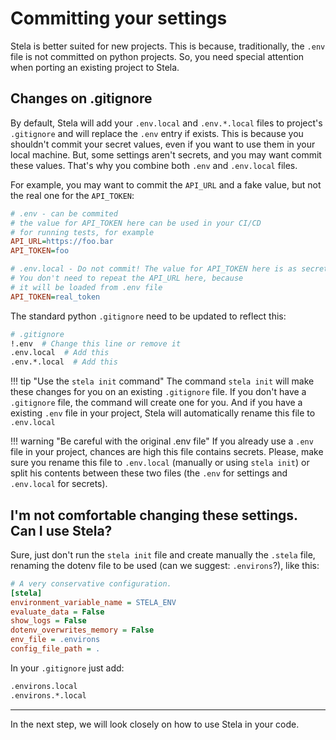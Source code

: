 # Committing your settings

Stela is better suited for new projects. This is because, traditionally, the `.env` file is not committed on python
projects. So, you need special attention when porting an existing project to Stela.

## Changes on .gitignore

By default, Stela will add your `.env.local` and `.env.*.local` files to project's `.gitignore` and will replace
the `.env` entry if exists. This is because you shouldn't commit your secret values, even if you want to use them in
your local machine. But, some settings aren't secrets, and you may want commit these values. That's why you combine
both `.env` and `.env.local` files.

For example, you may want to commit the `API_URL` and a fake value, but not the real one for the `API_TOKEN`:

```ini
# .env - can be commited
# the value for API_TOKEN here can be used in your CI/CD
# for running tests, for example
API_URL=https://foo.bar
API_TOKEN=foo
```

```ini
# .env.local - Do not commit! The value for API_TOKEN here is as secret!
# You don't need to repeat the API_URL here, because
# it will be loaded from .env file
API_TOKEN=real_token
```

The standard python `.gitignore` need to be updated to reflect this:

```bash
# .gitignore
!.env  # Change this line or remove it
.env.local  # Add this
.env.*.local  # Add this
```

!!! tip "Use the `stela init` command"
    The command `stela init` will make these changes for you on an existing `.gitignore` file. If you don't have
    a `.gitignore` file, the command will create one for you. And if you have a existing `.env` file in your project,
    Stela will automatically rename this file to `.env.local`

!!! warning "Be careful with the original .env file"
    If you already use a `.env` file in your project, chances are high this file contains secrets. Please,
    make sure you rename this file to `.env.local` (manually or using `stela init`) or split his contents between these
    two files (the `.env` for settings and `.env.local` for secrets).

## I'm not comfortable changing these settings. Can I use Stela?

Sure, just don't run the `stela init` file and create manually the `.stela` file, renaming the dotenv file to be used
(can we suggest: `.environs`?), like this:

```ini
# A very conservative configuration.
[stela]
environment_variable_name = STELA_ENV
evaluate_data = False
show_logs = False
dotenv_overwrites_memory = False
env_file = .environs
config_file_path = .
```

In your `.gitignore` just add:

```bash
.environs.local
.environs.*.local
```

---

In the next step, we will look closely on how to use Stela in your code.
